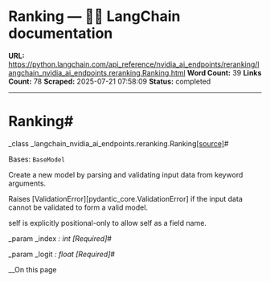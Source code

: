# Ranking — 🦜🔗 LangChain  documentation

**URL:** https://python.langchain.com/api_reference/nvidia_ai_endpoints/reranking/langchain_nvidia_ai_endpoints.reranking.Ranking.html
**Word Count:** 39
**Links Count:** 78
**Scraped:** 2025-07-21 07:58:09
**Status:** completed

---

# Ranking\#

_class _langchain\_nvidia\_ai\_endpoints.reranking.Ranking[\[source\]](https://python.langchain.com/api_reference/_modules/langchain_nvidia_ai_endpoints/reranking.html#Ranking)\#     

Bases: `BaseModel`

Create a new model by parsing and validating input data from keyword arguments.

Raises \[ValidationError\]\[pydantic\_core.ValidationError\] if the input data cannot be validated to form a valid model.

self is explicitly positional-only to allow self as a field name.

_param _index _: int_ _\[Required\]_\#     

_param _logit _: float_ _\[Required\]_\#     

__On this page